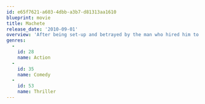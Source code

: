 ```yaml
---
id: e65f7621-a603-4dbb-a3b7-d81313aa1610
blueprint: movie
title: Machete
release_date: '2010-09-01'
overview: 'After being set-up and betrayed by the man who hired him to assassinate a Texas Senator, an ex-Federale launches a brutal rampage of revenge against his former boss.'
genres:
  -
    id: 28
    name: Action
  -
    id: 35
    name: Comedy
  -
    id: 53
    name: Thriller
---
```

